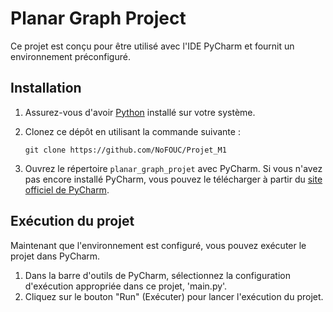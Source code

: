 # Planar Graph Project

Ce projet est conçu pour être utilisé avec l'IDE PyCharm et fournit un environnement préconfiguré.

## Installation

1. Assurez-vous d'avoir [Python](https://www.python.org/downloads/) installé sur votre système.
2. Clonez ce dépôt en utilisant la commande suivante :

   ```shell
   git clone https://github.com/NoFOUC/Projet_M1
   ```

3. Ouvrez le répertoire `planar_graph_projet` avec PyCharm. Si vous n'avez pas encore installé PyCharm, vous pouvez le télécharger à partir du [site officiel de PyCharm](https://www.jetbrains.com/pycharm/download/).

## Exécution du projet

Maintenant que l'environnement est configuré, vous pouvez exécuter le projet dans PyCharm.

1. Dans la barre d'outils de PyCharm, sélectionnez la configuration d'exécution appropriée dans ce projet, 'main.py'.
2. Cliquez sur le bouton "Run" (Exécuter) pour lancer l'exécution du projet.
